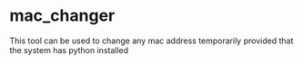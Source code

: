 # mac_changer
 This tool can be used to change any mac address temporarily provided that the system has python installed
